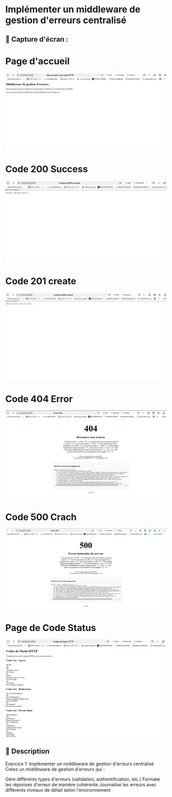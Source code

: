 # Implémenter un middleware de gestion d'erreurs centralisé


## 📸 Capture d'écran  :

# Page d'accueil

![Affichage de l'image](../../capture/TP5/EXO1_2/accueil.png) 

# Code 200 Success

![Affichage de l'image](../../capture/TP5/EXO1_2/success.png) 

# Code 201 create

![Affichage de l'image](../../capture/TP5/EXO1_2/201_created.png) 

# Code 404 Error

![Affichage de l'image](../../capture/TP5/EXO1_2/Erreur_404.png) 

# Code 500 Crach

![Affichage de l'image](../../capture/TP5/EXO1_2/500_crach.png) 

# Page de Code Status

![Affichage de l'image](../../capture/TP5/EXO1_2/definition_code_status.png) 






## 📝 Description  

Exercice 1: Implémenter un middleware de gestion d'erreurs centralisé
Créez un middleware de gestion d'erreurs qui :

Gère différents types d'erreurs (validation, authentification, etc.)
Formate les réponses d'erreur de manière cohérente
Journalise les erreurs avec différents niveaux de détail selon l'environnement